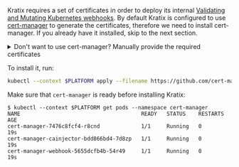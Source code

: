 Kratix requires a set of certificates in order to deploy its internal
[Validating and Mutating Kubernetes
webhooks](https://kubernetes.io/docs/reference/access-authn-authz/extensible-admission-controllers/).
By default Kratix is configured to use [cert-manager](https://cert-manager.io/) to
generate the certificates, therefore we need to install cert-manager. If you already
have it installed, skip to the next section.

<details>

 <summary> Don't want to use cert-manager? Manually provide the required certificates </summary>

Cert-manager is used to generate CA certificates and key/cert pairs for the Kratix webhook
and Metrics Services.

#### Webhook Service

You will need to generate a CA Certificate and key/cert pair for the following DNS names:
- `kratix-platform-webhook-service.kratix-platform-system.svc.cluster.local`
- `kratix-platform-webhook-service.kratix-platform-system.svc`

To manually provide the required certificates, you need to create the
`webhook-server-cert` secret in the `kratix-platform-system` namespace with the
following keys:

```yaml
apiVersion: v1
data:
  ca.crt: # Base64 CA certificate
  tls.crt: # Base64 encoded Server certificate
  tls.key: # Base64 encoded Server private key
kind: Secret
metadata:
  name: webhook-server-cert
  namespace: kratix-platform-system
type: kubernetes.io/tls
```

As part of installing Kratix we create a few resources that require the CA
certificate. You will have to manually add the CA certificate to the resources
mentioned below, and manually remove the cert-manager `Certificate` and `Issuer`
resources. The following resources need to be updated to contain the Base64
encoded CA certificate:

- `MutatingWebhookConfiguration/kratix-platform-mutating-webhook-configuration`
  ```
  apiVersion: admissionregistration.k8s.io/v1
  kind: MutatingWebhookConfiguration
  metadata:
    name: kratix-platform-mutating-webhook-configuration
  webhooks:
  - admissionReviewVersions:
    - v1
    clientConfig:
      caBundle: .... #  there might be multiple admissionReviewVersions, ensure you update all of them
  ```

- `ValidatingWebhookConfiguration/kratix-platform-validating-webhook-configuration`
  ```
  apiVersion: admissionregistration.k8s.io/v1
  kind: ValidatingWebhookConfiguration
  metadata:
    name: kratix-platform-validating-webhook-configuration
  webhooks:
  - admissionReviewVersions:
    - v1
    clientConfig:
      caBundle: .... #  there might be multiple admissionReviewVersions, ensure you update all of them
  ```
- `CustomResourceDefinition/promises.platform.kratix.io`
  ```
  apiVersion: apiextensions.k8s.io/v1
  kind: CustomResourceDefinition
  metadata:
    name: promises.platform.kratix.io
  spec:
    conversion:
      strategy: Webhook
      webhook:
        clientConfig:
          caBundle: ....
  ```

Lastly, you need to remove the following cert-manager Issuer and Certificate from Kratix release manifest:

```yaml
---
...
apiVersion: cert-manager.io/v1
kind: Certificate
metadata:
  name: kratix-platform-serving-cert
  namespace: kratix-platform-system
spec:
...
---
apiVersion: cert-manager.io/v1
kind: Issuer
metadata:
  name: kratix-platform-selfsigned-issuer
  namespace: kratix-platform-system
spec:
...
```

#### Metrics Service

You will need to generate a CA Certificate and key/cert pair for the following DNS names:
- `kratix-platform-controller-manager-metrics-service.kratix-platform-system.svc`
- `kratix-platform-controller-manager-metrics-service.kratix-platform-system.svc.cluster.local`

To manually provide the required certificates, you need to create the
`metrics-server-cert` secret in the `kratix-platform-system` namespace with the
following keys:

```yaml
apiVersion: v1
data:
  ca.crt: # Base64 CA certificate
  tls.crt: # Base64 encoded Server certificate
  tls.key: # Base64 encoded Server private key
kind: Secret
metadata:
  name: metrics-server-cert
  namespace: kratix-platform-system
type: kubernetes.io/tls
```

This secret is referenced in the `kratix-platform-controller-manager` Deployment.

Lastly, you need to remove the following cert-manager Certificate from Kratix release manifest:

```yaml
---
...
apiVersion: cert-manager.io/v1
kind: Certificate
metadata:
  name: kratix-platform-metrics-server-cert
  namespace: kratix-platform-system
spec:
...
```

</details>

To install it, run:

```bash
kubectl --context $PLATFORM apply --filename https://github.com/cert-manager/cert-manager/releases/download/v1.15.0/cert-manager.yaml
```

Make sure that `cert-manager` is ready before installing Kratix:

```shell-session
$ kubectl --context $PLATFORM get pods --namespace cert-manager
NAME                                      READY   STATUS    RESTARTS   AGE
cert-manager-7476c8fcf4-r8cnd             1/1     Running   0          19s
cert-manager-cainjector-bdd866bd4-7d8zp   1/1     Running   0          19s
cert-manager-webhook-5655dcfb4b-54r49     1/1     Running   0          19s
```
